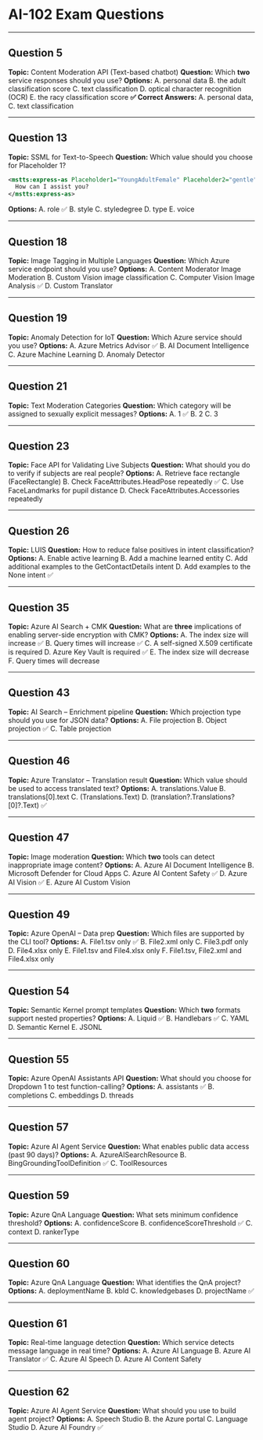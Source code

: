 # AI-102 Exam Questions

---

## Question 5

**Topic:** Content Moderation API (Text-based chatbot)
**Question:** Which **two** service responses should you use?
**Options:**
A. personal data
B. the adult classification score
C. text classification
D. optical character recognition (OCR)
E. the racy classification score
**✅ Correct Answers:** A. personal data, C. text classification

---

## Question 13

**Topic:** SSML for Text-to-Speech
**Question:** Which value should you choose for Placeholder 1?

```xml
<mstts:express-as Placeholder1="YoungAdultFemale" Placeholder2="gentle">
  How can I assist you?
</mstts:express-as>
```

**Options:**
A. role ✅
B. style
C. styledegree
D. type
E. voice

---

## Question 18

**Topic:** Image Tagging in Multiple Languages
**Question:** Which Azure service endpoint should you use?
**Options:**
A. Content Moderator Image Moderation
B. Custom Vision image classification
C. Computer Vision Image Analysis ✅
D. Custom Translator

---

## Question 19

**Topic:** Anomaly Detection for IoT
**Question:** Which Azure service should you use?
**Options:**
A. Azure Metrics Advisor ✅
B. AI Document Intelligence
C. Azure Machine Learning
D. Anomaly Detector

---

## Question 21

**Topic:** Text Moderation Categories
**Question:** Which category will be assigned to sexually explicit messages?
**Options:**
A. 1 ✅
B. 2
C. 3

---

## Question 23

**Topic:** Face API for Validating Live Subjects
**Question:** What should you do to verify if subjects are real people?
**Options:**
A. Retrieve face rectangle (FaceRectangle)
B. Check FaceAttributes.HeadPose repeatedly ✅
C. Use FaceLandmarks for pupil distance
D. Check FaceAttributes.Accessories repeatedly

---

## Question 26

**Topic:** LUIS
**Question:** How to reduce false positives in intent classification?
**Options:**
A. Enable active learning
B. Add a machine learned entity
C. Add additional examples to the GetContactDetails intent
D. Add examples to the None intent ✅

---

## Question 35

**Topic:** Azure AI Search + CMK
**Question:** What are **three** implications of enabling server-side encryption with CMK?
**Options:**
A. The index size will increase ✅
B. Query times will increase ✅
C. A self-signed X.509 certificate is required
D. Azure Key Vault is required ✅
E. The index size will decrease
F. Query times will decrease

---

## Question 43

**Topic:** AI Search – Enrichment pipeline
**Question:** Which projection type should you use for JSON data?
**Options:**
A. File projection
B. Object projection ✅
C. Table projection

---

## Question 46

**Topic:** Azure Translator – Translation result
**Question:** Which value should be used to access translated text?
**Options:**
A. translations.Value
B. translations[0].text
C. (Translations.Text)
D. (translation?.Translations?[0]?.Text) ✅

---

## Question 47

**Topic:** Image moderation
**Question:** Which **two** tools can detect inappropriate image content?
**Options:**
A. Azure AI Document Intelligence
B. Microsoft Defender for Cloud Apps
C. Azure AI Content Safety ✅
D. Azure AI Vision ✅
E. Azure AI Custom Vision

---

## Question 49

**Topic:** Azure OpenAI – Data prep
**Question:** Which files are supported by the CLI tool?
**Options:**
A. File1.tsv only ✅
B. File2.xml only
C. File3.pdf only
D. File4.xlsx only
E. File1.tsv and File4.xlsx only
F. File1.tsv, File2.xml and File4.xlsx only

---

## Question 54

**Topic:** Semantic Kernel prompt templates
**Question:** Which **two** formats support nested properties?
**Options:**
A. Liquid ✅
B. Handlebars ✅
C. YAML
D. Semantic Kernel
E. JSONL

---

## Question 55

**Topic:** Azure OpenAI Assistants API
**Question:** What should you choose for Dropdown 1 to test function-calling?
**Options:**
A. assistants ✅
B. completions
C. embeddings
D. threads

---

## Question 57

**Topic:** Azure AI Agent Service
**Question:** What enables public data access (past 90 days)?
**Options:**
A. AzureAISearchResource
B. BingGroundingToolDefinition ✅
C. ToolResources

---

## Question 59

**Topic:** Azure QnA Language
**Question:** What sets minimum confidence threshold?
**Options:**
A. confidenceScore
B. confidenceScoreThreshold ✅
C. context
D. rankerType

---

## Question 60

**Topic:** Azure QnA Language
**Question:** What identifies the QnA project?
**Options:**
A. deploymentName
B. kbId
C. knowledgebases
D. projectName ✅

---

## Question 61

**Topic:** Real-time language detection
**Question:** Which service detects message language in real time?
**Options:**
A. Azure AI Language
B. Azure AI Translator ✅
C. Azure AI Speech
D. Azure AI Content Safety

---

## Question 62

**Topic:** Azure AI Agent Service
**Question:** What should you use to build agent project?
**Options:**
A. Speech Studio
B. the Azure portal
C. Language Studio
D. Azure AI Foundry ✅
